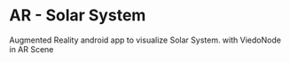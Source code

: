 # AR - Solar System
Augmented Reality android app to visualize Solar System.
with ViedoNode in AR Scene
